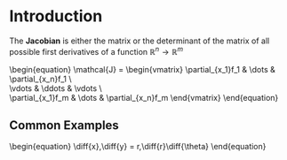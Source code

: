 # Introduction

The **Jacobian** is either the matrix or the determinant of the matrix of all possible first derivatives of a function $\mathbb{R}^n \to \mathbb{R}^m$

\begin{equation}
\mathcal{J} = \begin{vmatrix}
\partial_{x_1}f_1 & \dots & \partial_{x_n}f_1 \\\
\vdots & \ddots & \vdots \\\
\partial_{x_1}f_m & \dots & \partial_{x_n}f_m
\end{vmatrix}
\end{equation}

## Common Examples

\begin{equation}
\diff{x}\,\diff{y} = r\,\diff{r}\diff{\theta}
\end{equation}